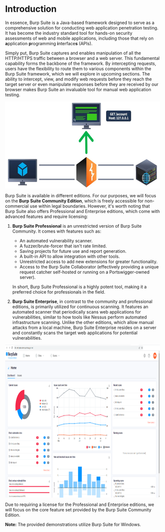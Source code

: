 # Introduction

In essence, <span style="color: inherit;">Burp Suite</span> is a Java-based framework designed to serve as a comprehensive solution for conducting web application penetration testing. It has become the industry standard tool for hands-on security assessments of web and mobile applications, including those that rely on **a**pplication **p**rogramming **i**nterface**s** (APIs).

Simply put, <span style="color: inherit;">Burp Suite</span> captures and enables manipulation of all the <span style="color: inherit;">HTTP</span>/HTTPS traffic between a browser and a web server. This fundamental capability forms the backbone of the framework. By intercepting requests, users have the flexibility to route them to various components within the <span style="color: inherit;">Burp Suite</span> framework, which we will explore in upcoming sections. The ability to intercept, view, and modify web requests before they reach the target server or even manipulate responses before they are received by our browser makes <span style="color: inherit;">Burp Suite</span> an invaluable tool for manual web application testing.

<img src="../../_resources/baixados%20%281%29.jpg" alt="baixados (1).jpg" class="jop-noMdConv" width="661" height="284" style="display: block; margin: 0 auto;">

<span style="color: inherit;">Burp Suite</span> is available in different editions. For our purposes, we will focus on the **<span style="color: inherit;">Burp Suite</span> Community Edition**, which is freely accessible for non-commercial use within legal boundaries. However, it's worth noting that <span style="color: inherit;">Burp Suite</span> also offers Professional and Enterprise editions, which come with advanced features and require licensing:

1.  **<span style="color: inherit;">Burp Suite</span> Professional** is an unrestricted version of <span style="color: inherit;">Burp Suite</span> Community. It comes with features such as:
    
    - An automated vulnerability scanner.
    - A fuzzer/brute-forcer that isn't rate limited.
    - Saving projects for future use and report generation.
    - A built-in <span style="color: inherit;">API</span> to allow integration with other tools.
    - Unrestricted access to add new extensions for greater functionality.
    - Access to the <span style="color: inherit;">Burp Suite</span> Collaborator (effectively providing a unique request catcher self-hosted or running on a Portswigger-owned server).
    
    In short, <span style="color: inherit;">Burp Suite</span> Professional is a highly potent tool, making it a preferred choice for professionals in the field.
    
2.  **<span style="color: inherit;">Burp Suite</span> Enterprise**, in contrast to the community and professional editions, is primarily utilized for continuous scanning. It features an automated scanner that periodically scans web applications for vulnerabilities, similar to how tools like Nessus perform automated infrastructure scanning. Unlike the other editions, which allow manual attacks from a local machine, Burp Suite Enterprise resides on a server and constantly scans the target web applications for potential vulnerabilities.
    

<img src="../../_resources/6b7cdf06b365b6908c41525e8efb86e0.png" alt="6b7cdf06b365b6908c41525e8efb86e0.png" class="jop-noMdConv" width="958" height="498" style="display: block; margin: 0 auto;">

Due to requiring a license for the Professional and Enterprise editions, we will focus on the core feature set provided by the <span style="color: inherit;">Burp Suite</span> Community Edition.

**Note:** The provided demonstrations utilize <span style="color: inherit;">Burp Suite</span> for Windows.